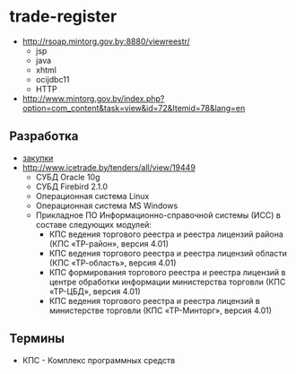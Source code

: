 # trade-register

* http://rsoap.mintorg.gov.by:8880/viewreestr/
  * jsp
  * java
  * xhtml
  * ocijdbc11
  * HTTP
* http://www.mintorg.gov.by/index.php?option=com_content&task=view&id=72&Itemid=78&lang=en

## Разработка

* [закупки][]
* http://www.icetrade.by/tenders/all/view/19449
  * СУБД Oracle 10g
  * СУБД Firebird 2.1.0
  * Операционная система Linux
  * Операционная система MS Windows
  * Прикладное ПО Информационно-справочной системы (ИСС) в составе следующих модулей:
    * КПС ведения торгового реестра и реестра лицензий района (КПС «ТР-район», версия 4.01)
    * КПС ведения торгового реестра и реестра лицензий области (КПС «ТР-область», версия 4.01)
    * КПС формирования торгового реестра и реестра лицензий в центре обработки информации министерства торговли (КПС «ТР-ЦБД», версия 4.01)
    * КПС ведения торгового реестра и реестра лицензий в министерстве торговли (КПС «ТР-Минторг», версия 4.01)

[закупки]: http://www.icetrade.by/search/aucArchive?search_text=%D1%80%D0%B5%D0%B5%D1%81%D1%82%D1%80&zakup_type%5B1%5D=1&zakup_type%5B2%5D=1&auc_num=&okrb=&company_title=&establishment=33&industries=&period=&created_from=&created_to=&request_end_from=&request_end_to=&t%5BTrade%5D=1&t%5BeTrade%5D=1&t%5BRequest%5D=1&t%5BsingleSource%5D=1&t%5BAuction%5D=1&t%5BOther%5D=1&t%5BcontractingTrades%5D=1&t%5Bnegotiations%5D=1&r%5B1%5D=1&r%5B2%5D=2&r%5B7%5D=7&r%5B3%5D=3&r%5B4%5D=4&r%5B6%5D=6&r%5B5%5D=5&sort=num%3Adesc&sbm=1&onPage=20

## Термины

* КПС - Комплекс программных средств
